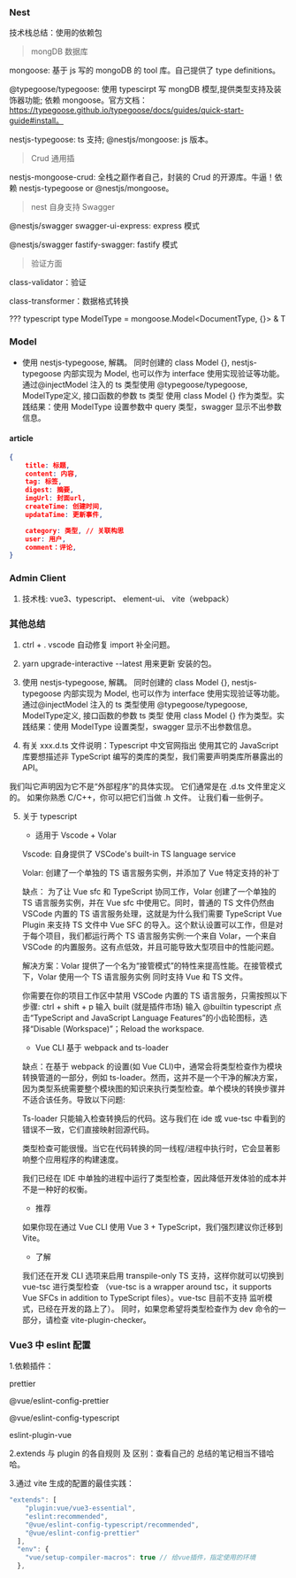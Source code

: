 ### Nest

技术栈总结：使用的依赖包

> mongDB 数据库

mongoose: 基于 js 写的 mongoDB 的 tool 库。自己提供了 type definitions。

@typegoose/typegoose: 使用 typescirpt 写 mongDB 模型,提供类型支持及装饰器功能; 依赖 mongoose。官方文档：https://typegoose.github.io/typegoose/docs/guides/quick-start-guide#install。

nestjs-typegoose: ts 支持; @nestjs/mongoose: js 版本。

> Crud 通用插

nestjs-mongoose-crud: 全栈之巅作者自己，封装的 Crud 的开源库。牛逼！依赖 nestjs-typegoose or @nestjs/mongoose。

> nest 自身支持 Swagger

@nestjs/swagger swagger-ui-express: express 模式

@nestjs/swagger fastify-swagger: fastify 模式

> 验证方面

class-validator：验证

class-transformer：数据格式转换

??? typescript type ModelType<T> = mongoose.Model<DocumentType<T>, {}> & T

### Model

- 使用 nestjs-typegoose, 解耦。 同时创建的 class Model {}, nestjs-typegoose 内部实现为 Model, 也可以作为 interface 使用实现验证等功能。通过@injectModel 注入的 ts 类型使用 @typegoose/typegoose, ModelType<T>定义, 接口函数的参数 ts 类型 使用 class Model {} 作为类型。实践结果：使用 ModelType<T> 设置参数中 query 类型，swagger 显示不出参数信息。

#### article

```json
{
    title: 标题,
    content: 内容,
    tag: 标签,
    digest: 摘要,
    imgUrl: 封面url,
    createTime: 创建时间,
    updataTime: 更新事件,

	category: 类型, // 关联构思
    user: 用户,
    comment：评论,
}
```

### Admin Client

1. 技术栈: vue3、typescript、 element-ui、 vite（webpack）

### 其他总结

1. ctrl + . vscode 自动修复 import 补全问题。

2. yarn upgrade-interactive --latest 用来更新 安装的包。

3. 使用 nestjs-typegoose, 解耦。 同时创建的 class Model {}, nestjs-typegoose 内部实现为 Model, 也可以作为 interface 使用实现验证等功能。通过@injectModel 注入的 ts 类型使用 @typegoose/typegoose, ModelType<T>定义, 接口函数的参数 ts 类型 使用 class Model {} 作为类型。实践结果：使用 ModelType<T> 设置类型，swagger 显示不出参数信息。

4. 有关 xxx.d.ts 文件说明：Typescript 中文官网指出 使用其它的 JavaScript 库要想描述非 TypeScript 编写的类库的类型，我们需要声明类库所暴露出的 API。

我们叫它声明因为它不是“外部程序”的具体实现。 它们通常是在 .d.ts 文件里定义的。 如果你熟悉 C/C++，你可以把它们当做 .h 文件。 让我们看一些例子。

5. 关于 typescript

   - 适用于 Vscode + Volar

   Vscode: 自身提供了 VSCode's built-in TS language service

   Volar: 创建了一个单独的 TS 语言服务实例，并添加了 Vue 特定支持的补丁

   缺点： 为了让 Vue sfc 和 TypeScript 协同工作，Volar 创建了一个单独的 TS 语言服务实例，并在 Vue sfc 中使用它。同时，普通的 TS 文件仍然由 VSCode 内置的 TS 语言服务处理，这就是为什么我们需要 TypeScript Vue Plugin 来支持 TS 文件中 Vue SFC 的导入。这个默认设置可以工作，但是对于每个项目，我们都运行两个 TS 语言服务实例:一个来自 Volar，一个来自 VSCode 的内置服务。这有点低效，并且可能导致大型项目中的性能问题。

   解决方案：Volar 提供了一个名为“接管模式”的特性来提高性能。在接管模式下，Volar 使用一个 TS 语言服务实例 同时支持 Vue 和 TS 文件。

   你需要在你的项目工作区中禁用 VSCode 内置的 TS 语言服务，只需按照以下步骤: ctrl + shift + p 输入 built (就是插件市场) 输入 @builtin typescript 点击“TypeScript and JavaScript Language Features”的小齿轮图标，选择“Disable (Workspace)”；Reload the workspace.

   - Vue CLI 基于 webpack and ts-loader

   缺点：在基于 webpack 的设置(如 Vue CLI)中，通常会将类型检查作为模块转换管道的一部分，例如 ts-loader。然而，这并不是一个干净的解决方案，因为类型系统需要整个模块图的知识来执行类型检查。单个模块的转换步骤并不适合该任务。导致以下问题:

   Ts-loader 只能输入检查转换后的代码。这与我们在 ide 或 vue-tsc 中看到的错误不一致，它们直接映射回源代码。

   类型检查可能很慢。当它在代码转换的同一线程/进程中执行时，它会显著影响整个应用程序的构建速度。

   我们已经在 IDE 中单独的进程中运行了类型检查，因此降低开发体验的成本并不是一种好的权衡。

   - 推荐

   如果你现在通过 Vue CLI 使用 Vue 3 + TypeScript，我们强烈建议你迁移到 Vite。

   - 了解

   我们还在开发 CLI 选项来启用 transpile-only TS 支持，这样你就可以切换到 vue-tsc 进行类型检查 （vue-tsc is a wrapper around tsc，it supports Vue SFCs in addition to TypeScript files）。vue-tsc 目前不支持 监听模式，已经在开发的路上了）。 同时，如果您希望将类型检查作为 dev 命令的一部分，请检查 vite-plugin-checker。

### Vue3 中 eslint 配置

1.依赖插件：

prettier

@vue/eslint-config-prettier

@vue/eslint-config-typescript

eslint-plugin-vue

2.extends 与 plugin 的各自规则 及 区别：查看自己的 总结的笔记相当不错哈哈。

3.通过 vite 生成的配置的最佳实践：

```js
"extends": [
    "plugin:vue/vue3-essential",
    "eslint:recommended",
    "@vue/eslint-config-typescript/recommended",
    "@vue/eslint-config-prettier"
  ],
  "env": {
    "vue/setup-compiler-macros": true // 给vue插件，指定使用的环境
  },
```
